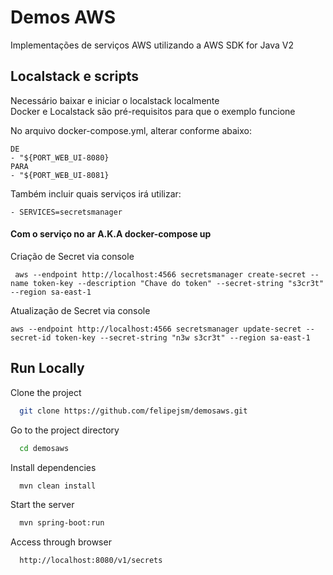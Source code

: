 
# Demos AWS

Implementações de serviços AWS utilizando a AWS SDK for Java V2


## Localstack e scripts

Necessário baixar e iniciar o localstack localmente   
Docker e Localstack são pré-requisitos para que o exemplo funcione

No arquivo docker-compose.yml, alterar conforme abaixo:
```
DE
- "${PORT_WEB_UI-8080}
PARA
- "${PORT_WEB_UI-8081}
```
Também incluir quais serviços irá utilizar:
```
- SERVICES=secretsmanager
```
#### Com o serviço no ar A.K.A docker-compose up
Criação de Secret via console
```
 aws --endpoint http://localhost:4566 secretsmanager create-secret --name token-key --description "Chave do token" --secret-string "s3cr3t" --region sa-east-1
```
Atualização de Secret via console
```
aws --endpoint http://localhost:4566 secretsmanager update-secret --secret-id token-key --secret-string "n3w s3cr3t" --region sa-east-1
```

## Run Locally

Clone the project

```bash
  git clone https://github.com/felipejsm/demosaws.git
```

Go to the project directory

```bash
  cd demosaws
```

Install dependencies

```bash
  mvn clean install
```

Start the server

```bash
  mvn spring-boot:run
```

Access through browser
```bash
  http://localhost:8080/v1/secrets
```